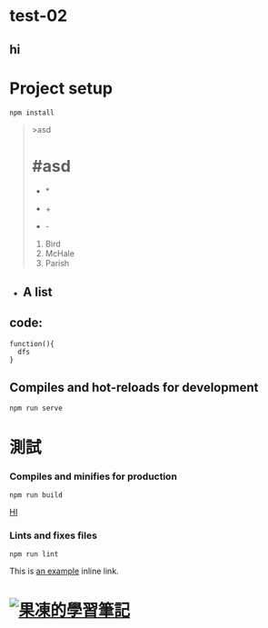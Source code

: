 test-02
===
hi
---
# Project setup
```
npm install
```
> \>asd
># \#asd
>* \*
>+ \+
>- \-
>1. Bird
>2. McHale
>3. Parish

* ## A list

## code:
```    
function(){
  dfs
}
```

## Compiles and hot-reloads for development
```
npm run serve
```

# **測試**

### Compiles and minifies for production
```
npm run build
```
<a href="https://syscut.com">HI</a>
### Lints and fixes files
```
npm run lint
```
This is [an example](http://example.com/ "Title") inline link.

# [![果凍的學習筆記](https://syscut.com/brand.png)](https://cli.vuejs.org/config/ "果凍的學習筆記")
